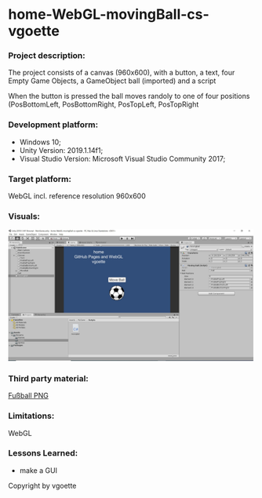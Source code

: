 # home-WebGL-movingBall-cs-vgoette

### Project description: 
The project consists of a canvas (960x600), with a button, a text, four Empty Game Objects, a GameObject ball (imported) and a script 

When the button is pressed the ball moves randoly to one of four positions (PosBottomLeft, PosBottomRight, PosTopLeft, PosTopRight 

### Development platform: 
* Windows 10; 
* Unity Version: 2019.1.14f1; 
* Visual Studio Version: Microsoft Visual Studio Community 2017;

### Target platform: 
WebGL incl. reference resolution 960x600 

### Visuals: 
<div>
<img src = "./Screenshots/movingBall-cs-vgoette_screenshot.jpg" width = "500">
</div>

### Third party material: 
<a href="https://image.flaticon.com/icons/svg/53/53283.svg">Fußball PNG</a>

### Limitations: 
WebGL

### Lessons Learned: 
* make a GUI


Copyright by vgoette